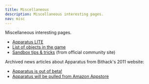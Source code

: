 ```yaml
---
title: Miscellaneous
description: Miscellaneous interesting pages.
nav: misc
---
```


Miscellaneous interesting pages.

- [Apparatus LITE](/lite/)
- [List of objects in the game](/objects/)
- [Sandbox tips & tricks](/tips/) (from official community site)

Archived news articles about Apparatus from Bithack's 2011 website:

- [Apparatus is out of beta!](/archive/apparatus-is-out-of-beta/)
- [Apparatus will be pulled from Amazon Appstore](/archive/apparatus-will-be-pulled-from-amazon-appstore/)
